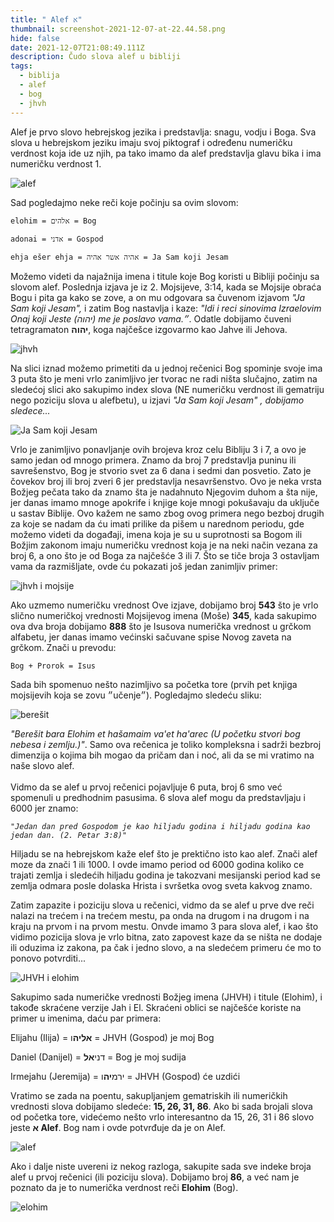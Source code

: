 ```yaml
---
title: " Alef א"
thumbnail: screenshot-2021-12-07-at-22.44.58.png
hide: false
date: 2021-12-07T21:08:49.111Z
description: Čudo slova alef u bibliji
tags:
  - biblija
  - alef
  - bog
  - jhvh
---
```

Alef je prvo slovo hebrejskog jezika i predstavlja: snagu, vodju i Boga. Sva slova u hebrejskom jeziku imaju svoj piktograf i određenu numeričku verdnost koja ide uz njih, pa tako imamo da alef predstavlja glavu bika i ima numeričku verdnost 1.

![alef](alef-power-point-slides.jpg "alef")

Sad pogledajmo neke reči koje počinju sa ovim slovom:

`elohim = אלהים = Bog`

`adonai = אדני = Gospod`

`ehja ešer ehja = אהיה אשר אהיה = Ja Sam koji Jesam`

Možemo videti da najažnija imena i titule koje Bog koristi u Bibliji počinju sa slovom alef. Poslednja izjava je iz 2. Mojsijeve, 3:14, kada se Mojsije obraća Bogu i pita ga kako se zove, a on mu odgovara sa čuvenom izjavom *"Ja Sam koji Jesam",* i zatim Bog nastavlja i kaze: *"Idi i reci sinovima Izraelovim Onaj koji Jeste (יהוה) me je poslavo vama.״*. Odatle dobijamo čuveni tetragramaton **יהוה**, koga najčešce izgovarmo kao Jahve ili Jehova.

![jhvh](czxca.jpg "jhvh")

Na slici iznad možemo primetiti da u jednoj rečenici Bog spominje svoje ima 3 puta što je meni vrlo zanimljivo jer tvorac ne radi ništa slučajno, zatim na sledećoj slici ako sakupimo index slova (NE numeričku verdnost ili gematriju nego poziciju slova u alefbetu), u izjavi *"Ja Sam koji Jesam" , dobijamo sledece...*

![Ja Sam koji Jesam](jsia.jpg "Ja Sam koji Jesam")

Vrlo je zanimljivo ponavljanje ovih brojeva kroz celu Bibliju 3 i 7, a ovo je samo jedan od mnogo primera. Znamo da broj 7 predstavlja puninu ili savrešenstvo, Bog je stvorio svet za 6 dana i sedmi dan posvetio. Zato je čovekov broj ili broj zveri 6 jer predstavlja nesavršenstvo. Ovo je neka vrsta Božjeg pečata tako da znamo šta je nadahnuto Njegovim duhom a šta nije, jer danas imamo mnoge apokrife i knjige koje mnogi pokušavaju da uključe u sastav Biblije. Ovo kažem ne samo zbog ovog primera nego bezboj drugih za koje se nadam da ću imati prilike da pišem u narednom periodu, gde možemo videti da događaji, imena koja je su u suprotnosti sa Bogom ili Božjim zakonom imaju numeričku vrednost koja je na neki način vezana za broj 6, a ono što je od Boga za najčešće 3 ili 7. Što se tiče broja 3 ostavljam vama da razmišljate, ovde ću pokazati još jedan zanimljiv primer:

![jhvh i mojsije](dascx.jpg "jhvh i mojsije")

Ako uzmemo numeričku vrednost Ove izjave, dobijamo broj **543** što je vrlo slično numeričkoj vrednosti Mojsijevog imena (Moše) **345**, kada sakupimo ova dva broja dobijamo **888** što je Isusova numerička vrednost u grčkom alfabetu, jer danas imamo većinski sačuvane spise Novog zaveta na grčkom. Znači u prevodu:

`Bog + Prorok = Isus`

Sada bih spomenuo nešto nazimljivo sa početka tore (prvih pet knjiga mojsijevih koja se zovu ״učenje״). Pogledajmo sledeću sliku:

![berešit](dasd.jpg "berešit")

*"Berešit bara Elohim et hašamaim va'et ha'arec (U početku stvori bog nebesa i zemlju.)"*. Samo ova rečenica je toliko kompleksna i sadrži bezbroj dimenzija o kojima bih mogao da pričam dan i noć, ali da se mi vratimo na naše slovo alef.\
\
Vidmo da se alef u prvoj rečenici pojavljuje 6 puta, broj 6 smo već spomenuli u predhodnim pasusima. 6 slova alef mogu da predstavljaju i 6000 jer znamo: 

*`"Jedan dan pred Gospodom je kao hiljadu godina i hiljadu godina kao jedan dan. (2. Petar 3:8)"`*

Hiljadu se na hebrejskom kaže elef što je prektično isto kao alef. Znači alef moze da znači 1 ili 1000. I ovde imamo period od 6000 godina koliko ce trajati zemlja i sledećih hiljadu godina je takozvani mesijanski period kad se zemlja odmara posle dolaska Hrista i svršetka ovog sveta kakvog znamo.

Zatim zapazite i poziciju slova u rečenici, vidmo da se alef u prve dve reči nalazi na trećem i na trećem mestu, pa onda na drugom i na drugom i na kraju na prvom i na prvom mestu. Onvde imamo 3 para slova alef, i kao što vidimo pozicija slova je vrlo bitna, zato zapovest kaze da se ništa ne dodaje ili oduzima iz zakona, pa čak i jedno slovo, a na sledećem primeru će mo to ponovo potvrditi...

![JHVH i elohim](dasdx.jpg "JHVH i elohim")

Sakupimo sada numeričke vrednosti Božjeg imena (JHVH) i titule (Elohim), i takođe skraćene verzije Jah i El. Skraćeni oblici se najčešće koriste na primer u imenima, daću par primera:

Elijahu (Ilija) = **אליה**ו = JHVH (Gospod) je moj Bog

Daniel (Danijel) = דני**אל**  = Bog je moj sudija

Irmejahu (Jeremija) = ירמ**יה**ו = JHVH (Gospod) će uzdići

Vratimo se zada na poentu, sakupljanjem gematriskih ili numeričkih vrednosti slova dobijamo sledeće: **15, 26, 31, 86**. Ako bi sada brojali slova od početka tore, videćemo nešto vrlo interesantno da 15, 26, 31 i 86 slovo jeste  **א  Alef**. Bog nam i ovde potvrđuje da je on Alef.

![alef](cxzda.jpg "alef")

Ako i dalje niste uvereni iz nekog razloga, sakupite sada sve indeke broja alef u prvoj rečenici (ili poziciju slova). Dobijamo broj **86**, a već nam je poznato da je to numerička verdnost reči **Elohim** (Bog).

![elohim](cxzczx.jpg "elohim")